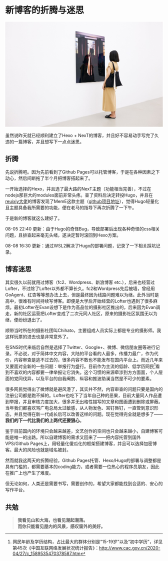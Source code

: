 # 新博客的折腾与迷思


![](0001.jpg)

虽然说昨天就已经顺利建立了Hexo + NexT的博客，并且好不容易动手写完了久违的一篇博客，并且想写下一点点迷思。

<!--more-->

## 折腾

先说折腾吧。因为先前看到了Github Pages可以托管博客，于是在各种因素之下动心，然后间断拖了半个月把博客搭起来了。

一开始选择的Hexo，并且选了最大路的NexT主题（功能相当完善），不过在nodejs那巨大的modules面前非常头疼。查了资料后决定转投Hugo，并且在[reuixiy大佬](https://io-oi.me/)的博客发现了MemE这款主题（[github项目地址](https://github.com/reuixiy/hugo-theme-meme)），觉得Hugo轻量化且主题具备我所需要的功能，便在老马的指导下再次折腾了一下午。

于是新的博客就这么建好了。

08-05 22:40 更新：由于Hugo的奇怪Bug，导致部署后出现各种奇怪的css相关问题，且排查起来毫无头绪，遂决定暂时滚回到Hexo方案。

08-08 16:30 更新：通过WSL2解决了Hugo的部署问题，记录了一下相关踩坑记录。

## 博客迷思

其实很久以前就用过博客（fc2、Wordpress、新浪博客 etc.），后来也经营过Lofter，不过除了Lofter以外都不算长久。fc2和Wordpress先后被墙，曾经用GoAgent、红杏等等想办法上去，但是最终因为线路问题难以为继。此外当时是高中，很难有时间持续写博客。即便是大学后开始经营的Lofter也遇到了很多麻烦。最初Lofter在Evan设想下是作为高品位的摄影社区推出的，后来因为Evan调走，新的社区运营把Lofter变成了二次元同人社区，原来的摄影社区氛围无以为继，便纷纷退出了。

顺带当时所在的摄影社团叫Chihato，主要组成人员实际上都是专业的摄影师。我这样玩票的进去也是非常意外了。

在SNS时代来临后自然是选择了Twitter、Google+、微博、微信朋友圈等进行记录。不必说，对于简体中文内容，大陆的平台看的人最多，传播力最广，作为代价，内容审查是逃不过去的，很多内容不敢也不能发布在国内平台上。而近几年来又要面对全新的一些问题：举报行为盛行。目前作为主流的低龄、低学历网民[^1]看到不喜欢的内容都要一律举报让它消失。这个习惯的来源牵涉到方方面面，个人层面的党同伐异，以及平台的自我阉割、纵容和推波助澜当然是不可少的要素。

很多网民觉得出了微博就是避风港了，其实并不然，内容审查的问题只要是国内的注册公司都是跑不掉的。Lofter也吃下了当年自己种的恶果，目前大量同人作品遭到举报，并且审核力度加大，很多并无出格性描写的文章和图画遭到删除或屏蔽。当年我们都喜欢骂广电总局太过敏感，从人物发色、耳钉唇钉，一直管到意识形态，并且觉得在新一代成长后可以改善这样的问题。现在觉得完全就是想多了——**我们的下一代比我们的上两代还要狠心**。

鉴于目前国内的环境只会越来越差，文艺创作的空间也只会越来越小，自建博客可能是唯一的出路。所以自建博客的需求又回来了——把内容托管到国外VPS/Github Pages上，用轻量化傻瓜化的框架搭建博客，并且可以选择加密博客。最大的风险也就是域名被封。

然而就我这两天的折腾经验，Github Pages托管、Hexo/Hugo的部署与调整都是具有门槛的，都需要基本的coding能力，或者需要一位热心的程序员朋友，因此在推广上也产生了难度。

但无论如何，人类还是需要书写，需要创作的，希望大家都能找到合适的、安心的写作平台。

## 共勉

> **我看见山和大海，也看见潮起潮落。<br>而你只能看见屋内的风景，感叹窗外的美好。**

[^1]: 网民年龄及学历结构，占比最大的群体分别是“15-19岁”以及“初中学历”，详见第45次《中国互联网络发展状况统计报告》：http://www.cac.gov.cn/2020-04/27/c_1589535470378587.htm

